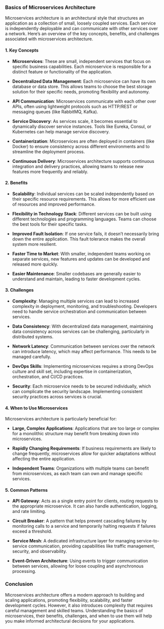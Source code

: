### Basics of Microservices Architecture

Microservices architecture is an architectural style that structures an application as a collection of small, loosely coupled services. Each service is independently deployable and can communicate with other services over a network. Here’s an overview of the key concepts, benefits, and challenges associated with microservices architecture.

#### 1. **Key Concepts**

- **Microservices**: These are small, independent services that focus on specific business capabilities. Each microservice is responsible for a distinct feature or functionality of the application.

- **Decentralized Data Management**: Each microservice can have its own database or data store. This allows teams to choose the best storage solution for their specific needs, promoting flexibility and autonomy.

- **API Communication**: Microservices communicate with each other over APIs, often using lightweight protocols such as HTTP/REST or messaging queues (like RabbitMQ, Kafka).

- **Service Discovery**: As services scale, it becomes essential to dynamically discover service instances. Tools like Eureka, Consul, or Kubernetes can help manage service discovery.

- **Containerization**: Microservices are often deployed in containers (like Docker) to ensure consistency across different environments and to streamline the deployment process.

- **Continuous Delivery**: Microservices architecture supports continuous integration and delivery practices, allowing teams to release new features more frequently and reliably.

#### 2. **Benefits**

- **Scalability**: Individual services can be scaled independently based on their specific resource requirements. This allows for more efficient use of resources and improved performance.

- **Flexibility in Technology Stack**: Different services can be built using different technologies and programming languages. Teams can choose the best tools for their specific tasks.

- **Improved Fault Isolation**: If one service fails, it doesn’t necessarily bring down the entire application. This fault tolerance makes the overall system more resilient.

- **Faster Time to Market**: With smaller, independent teams working on separate services, new features and updates can be developed and released more quickly.

- **Easier Maintenance**: Smaller codebases are generally easier to understand and maintain, leading to faster development cycles.

#### 3. **Challenges**

- **Complexity**: Managing multiple services can lead to increased complexity in deployment, monitoring, and troubleshooting. Developers need to handle service orchestration and communication between services.

- **Data Consistency**: With decentralized data management, maintaining data consistency across services can be challenging, particularly in distributed systems.

- **Network Latency**: Communication between services over the network can introduce latency, which may affect performance. This needs to be managed carefully.

- **DevOps Skills**: Implementing microservices requires a strong DevOps culture and skill set, including expertise in containerization, orchestration, and CI/CD practices.

- **Security**: Each microservice needs to be secured individually, which can complicate the security landscape. Implementing consistent security practices across services is crucial.

#### 4. **When to Use Microservices**

Microservices architecture is particularly beneficial for:

- **Large, Complex Applications**: Applications that are too large or complex for a monolithic structure may benefit from breaking down into microservices.

- **Rapidly Changing Requirements**: If business requirements are likely to change frequently, microservices allow for quicker adaptations without affecting the entire application.

- **Independent Teams**: Organizations with multiple teams can benefit from microservices, as each team can own and manage specific services.

#### 5. **Common Patterns**

- **API Gateway**: Acts as a single entry point for clients, routing requests to the appropriate microservice. It can also handle authentication, logging, and rate limiting.

- **Circuit Breaker**: A pattern that helps prevent cascading failures by monitoring calls to a service and temporarily halting requests if failures exceed a threshold.

- **Service Mesh**: A dedicated infrastructure layer for managing service-to-service communication, providing capabilities like traffic management, security, and observability.

- **Event-Driven Architecture**: Using events to trigger communication between services, allowing for loose coupling and asynchronous processing.

### Conclusion

Microservices architecture offers a modern approach to building and scaling applications, promoting flexibility, scalability, and faster development cycles. However, it also introduces complexity that requires careful management and skilled teams. Understanding the basics of microservices, their benefits, challenges, and when to use them will help you make informed architectural decisions for your applications.